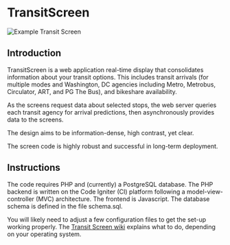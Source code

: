 # TransitScreen

![Example Transit Screen](http://images.greatergreaterwashington.org/images/201201/051058-1.png)

## Introduction

TransitScreen is a web application real-time display that consolidates information about your transit options. 
This includes transit arrivals (for multiple modes and Washington, DC agencies including Metro, Metrobus, Circulator, ART, and PG The Bus), and 
bikeshare availability. 

As the screens request data about selected stops, the web server queries each transit agency for arrival predictions, then asynchronously provides data to the screens. 

The design aims to be information-dense, high contrast, yet clear.

The screen code is highly robust and successful in long-term deployment.

## Instructions

The code requires PHP and (currently) a PostgreSQL database. The PHP backend is written on the Code Igniter (CI) platform following a model-view-controller (MVC) architecture. The frontend is Javascript. The database schema is defined in the file schema.sql.

You will likely need to adjust a few configuration files to get the set-up working properly. The [Transit Screen wiki](https://github.com/caywood/TransitScreen/wiki) explains what to do, depending on your operating system.
